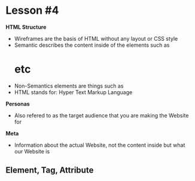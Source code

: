 # Lesson #4

**HTML Structure**
- Wireframes are the basis of HTML without any layout or CSS style
- Semantic describes the content inside of the elements such as <p> <h1> etc
- Non-Semantics elements are things such as <div>
- HTML stands for: Hyper Text Markup Language

**Personas**
- Also refered to as the target audience that you are making the Website for

**Meta**
- Information about the actual Website, not the content inside but what our Website is

**Element, Tag, Attribute**
- 
